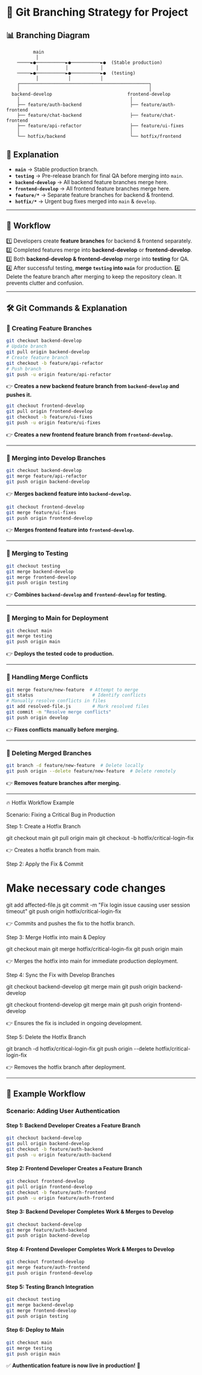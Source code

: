 # 📌 Git Branching Strategy for Project

## 📊 Branching Diagram
```
          main  
           │  
    ─────►●───────────►●───────────►●  (Stable production)
           │          │            │
    ─────►●───────────►●───────────►●  (testing)
           │           │           │
    ┌────────────────────────────────────────────────┐  
    │                                                │  
  backend-develop                            frontend-develop  
    │                                         │  
    ├── feature/auth-backend                  ├── feature/auth-frontend   
    ├── feature/chat-backend                  ├── feature/chat-frontend   
    ├── feature/api-refactor                  ├── feature/ui-fixes  
    │                                         │  
    └── hotfix/backend                        └── hotfix/frontend  
```

## 📌 Explanation
- **`main`** → Stable production branch.
- **`testing`** → Pre-release branch for final QA before merging into `main`.
- **`backend-develop`** → All backend feature branches merge here.
- **`frontend-develop`** → All frontend feature branches merge here.
- **`feature/*`** → Separate feature branches for backend & frontend.
- **`hotfix/*`** → Urgent bug fixes merged into `main` & `develop`.

---

## 🔄 Workflow
1️⃣ Developers create **feature branches** for backend & frontend separately.
2️⃣ Completed features merge into **backend-develop** or **frontend-develop**.
3️⃣ Both **backend-develop & frontend-develop** merge into **testing** for QA.
4️⃣ After successful testing, **merge `testing` into `main`** for production.
4️⃣ Delete the feature branch after merging to keep the repository clean. It prevents clutter and confusion.

---

## 🛠 Git Commands & Explanation

### **🔹 Creating Feature Branches**
```sh
git checkout backend-develop
# Update branch
git pull origin backend-develop
# Create feature branch
git checkout -b feature/api-refactor
# Push branch
git push -u origin feature/api-refactor
```
👉 **Creates a new backend feature branch from `backend-develop` and pushes it.**

```sh
git checkout frontend-develop
git pull origin frontend-develop
git checkout -b feature/ui-fixes
git push -u origin feature/ui-fixes
```
👉 **Creates a new frontend feature branch from `frontend-develop`.**

---

### **🔹 Merging into Develop Branches**
```sh
git checkout backend-develop
git merge feature/api-refactor
git push origin backend-develop
```
👉 **Merges backend feature into `backend-develop`.**

```sh
git checkout frontend-develop
git merge feature/ui-fixes
git push origin frontend-develop
```
👉 **Merges frontend feature into `frontend-develop`.**

---

### **🔹 Merging to Testing**
```sh
git checkout testing
git merge backend-develop
git merge frontend-develop
git push origin testing
```
👉 **Combines `backend-develop` and `frontend-develop` for testing.**

---

### **🔹 Merging to Main for Deployment**
```sh
git checkout main
git merge testing
git push origin main
```
👉 **Deploys the tested code to production.**

---

### **🔹 Handling Merge Conflicts**
```sh
git merge feature/new-feature  # Attempt to merge
git status                      # Identify conflicts
# Manually resolve conflicts in files
git add resolved-file.js        # Mark resolved files
git commit -m "Resolve merge conflicts"
git push origin develop
```
👉 **Fixes conflicts manually before merging.**

---

### **🔹 Deleting Merged Branches**
```sh
git branch -d feature/new-feature  # Delete locally
git push origin --delete feature/new-feature  # Delete remotely
```
👉 **Removes feature branches after merging.**

---

🔥 Hotfix Workflow Example

Scenario: Fixing a Critical Bug in Production

Step 1: Create a Hotfix Branch

git checkout main
git pull origin main
git checkout -b hotfix/critical-login-fix

👉 Creates a hotfix branch from main.

Step 2: Apply the Fix & Commit

# Make necessary code changes
git add affected-file.js
git commit -m "Fix login issue causing user session timeout"
git push origin hotfix/critical-login-fix

👉 Commits and pushes the fix to the hotfix branch.

Step 3: Merge Hotfix into main & Deploy

git checkout main
git merge hotfix/critical-login-fix
git push origin main

👉 Merges the hotfix into main for immediate production deployment.

Step 4: Sync the Fix with Develop Branches

git checkout backend-develop
git merge main
git push origin backend-develop

git checkout frontend-develop
git merge main
git push origin frontend-develop

👉 Ensures the fix is included in ongoing development.

Step 5: Delete the Hotfix Branch

git branch -d hotfix/critical-login-fix
git push origin --delete hotfix/critical-login-fix

👉 Removes the hotfix branch after deployment.

---

## 🎯 Example Workflow
### **Scenario:** Adding User Authentication

#### **Step 1: Backend Developer Creates a Feature Branch**
```sh
git checkout backend-develop
git pull origin backend-develop
git checkout -b feature/auth-backend
git push -u origin feature/auth-backend
```

#### **Step 2: Frontend Developer Creates a Feature Branch**
```sh
git checkout frontend-develop
git pull origin frontend-develop
git checkout -b feature/auth-frontend
git push -u origin feature/auth-frontend
```

#### **Step 3: Backend Developer Completes Work & Merges to Develop**
```sh
git checkout backend-develop
git merge feature/auth-backend
git push origin backend-develop
```

#### **Step 4: Frontend Developer Completes Work & Merges to Develop**
```sh
git checkout frontend-develop
git merge feature/auth-frontend
git push origin frontend-develop
```

#### **Step 5: Testing Branch Integration**
```sh
git checkout testing
git merge backend-develop
git merge frontend-develop
git push origin testing
```

#### **Step 6: Deploy to Main**
```sh
git checkout main
git merge testing
git push origin main
```

✅ **Authentication feature is now live in production!** 🚀

